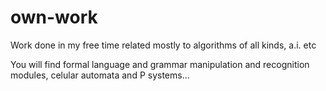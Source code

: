 # own-work
Work done in my free time related mostly to algorithms of all kinds, a.i. etc

You will find formal language and grammar manipulation and recognition modules, celular automata and P systems...
